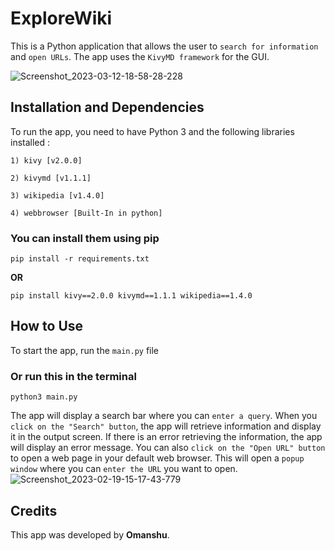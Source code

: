 # ExploreWiki
This is a Python application that allows the user to `search for information` and `open URLs`. The app uses the `KivyMD framework` for the GUI.

![Screenshot_2023-03-12-18-58-28-228](https://user-images.githubusercontent.com/114089324/231769154-e3a5418b-a38c-4234-9134-e45b78e9b8cb.jpeg)


## Installation and Dependencies
To run the app, you need to have Python 3 and the following libraries installed :
```
1) kivy [v2.0.0]

2) kivymd [v1.1.1]

3) wikipedia [v1.4.0]

4) webbrowser [Built-In in python]
```
### You can install them using pip
```
pip install -r requirements.txt
```
**OR**
```
pip install kivy==2.0.0 kivymd==1.1.1 wikipedia==1.4.0
```

## How to Use
To start the app, run the `main.py` file
### Or run this in the terminal
```
python3 main.py
```

The app will display a search bar where you can `enter a query`. When you `click on the "Search" button`, the app will retrieve information and display it in the output screen. If there is an error retrieving the information, the app will display an error message.
You can also `click on the "Open URL" button` to open a web page in your default web browser. This will open a `popup window` where you can `enter the URL` you want to open.
![Screenshot_2023-02-19-15-17-43-779](https://user-images.githubusercontent.com/114089324/219940848-5634bc1c-4b62-4754-82cc-38a3dc3d83ff.jpeg)

## Credits 
This app was developed by **Omanshu**.
